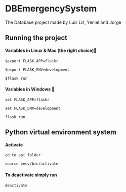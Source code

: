 # DBEmergencySystem
The Database project made by Luis Liz, Yeniel and Jorge

## Running the project 
#### Variables in  Linux & Mac (the right choice)💖
`$export FLASK_APP=flaskr`

`$export FLASK_ENV=development`

`$flask run`

#### Variables in Windows 🤢
`set FLASK_APP=flaskr`

`set FLASK_ENV=development`

`flask run`

## Python virtual environment system 
#### Activate
```cd to api folder``` 

```source venv/bin/activate```

#### To deactivate simply run 

```deactivate```
